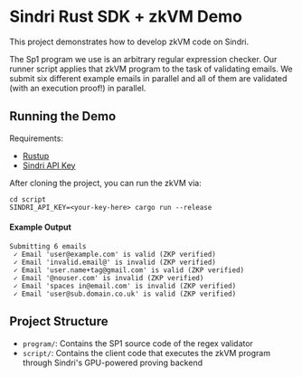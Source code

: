 # Sindri Rust SDK + zkVM Demo

This project demonstrates how to develop zkVM code on Sindri.

The Sp1 program we use is an arbitrary regular expression checker.
Our runner script applies that zkVM program to the task of validating emails.
We submit six different example emails in parallel and all of them are validated (with an execution proof!) in parallel.

## Running the Demo

Requirements: 
* [Rustup](https://www.rust-lang.org/tools/install)
* [Sindri API Key](https://sindri.app/z/me/page/settings/api-keys)

After cloning the project, you can run the zkVM via:
```
cd script
SINDRI_API_KEY=<your-key-here> cargo run --release
```

#### Example Output
```
Submitting 6 emails
 ✓ Email 'user@example.com' is valid (ZKP verified)
 ✓ Email 'invalid.email@' is invalid (ZKP verified)
 ✓ Email 'user.name+tag@gmail.com' is valid (ZKP verified)
 ✓ Email '@nouser.com' is invalid (ZKP verified)
 ✓ Email 'spaces in@email.com' is invalid (ZKP verified)
 ✓ Email 'user@sub.domain.co.uk' is valid (ZKP verified)
```

## Project Structure
* `program/`: Contains the SP1 source code of the regex validator
* `script/`: Contains the client code that executes the zkVM program through Sindri's GPU-powered proving backend
